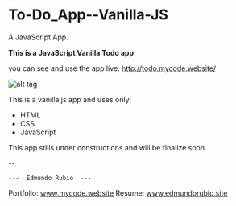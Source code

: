 # To-Do_App--Vanilla-JS
A JavaScript App.

 **This is a JavaScript Vanilla Todo app**

you can see and use the app live: http://todo.mycode.website/

![alt tag](https://github.com/Edxael/To-Do_App--Vanilla_JS/blob/master/IMG/todo.png "Screen-Shoot")

This is a vanilla.js app and uses only:
* HTML
* CSS
* JavaScript

This app stills under constructions and will be finalize soon. 

-- 

    ---  Edmundo Rubio  ---
Portfolio: www.mycode.website
Resume: www.edmundorubio.site
